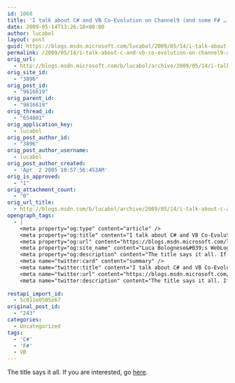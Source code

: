 ```yaml
---
id: 1068
title: 'I talk about C# and VB Co-Evolution on Channel9 (and some F# …)'
date: 2009-05-14T13:26:18+00:00
author: lucabol
layout: post
guid: https://blogs.msdn.microsoft.com/lucabol/2009/05/14/i-talk-about-c-and-vb-co-evolution-on-channel9-and-some-f/
permalink: /2009/05/14/i-talk-about-c-and-vb-co-evolution-on-channel9-and-some-f/
orig_url:
  - http://blogs.msdn.microsoft.com/b/lucabol/archive/2009/05/14/i-talk-about-c-and-vb-co-evolution-on-channel9-and-some-f.aspx
orig_site_id:
  - "3896"
orig_post_id:
  - "9616619"
orig_parent_id:
  - "9616619"
orig_thread_id:
  - "654801"
orig_application_key:
  - lucabol
orig_post_author_id:
  - "3896"
orig_post_author_username:
  - lucabol
orig_post_author_created:
  - 'Apr  2 2005 10:57:56:453AM'
orig_is_approved:
  - "1"
orig_attachment_count:
  - "0"
orig_url_title:
  - http://blogs.msdn.com/b/lucabol/archive/2009/05/14/i-talk-about-c-and-vb-co-evolution-on-channel9-and-some-f.aspx
opengraph_tags:
  - |
    <meta property="og:type" content="article" />
    <meta property="og:title" content="I talk about C# and VB Co-Evolution on Channel9 (and some F# &hellip;)" />
    <meta property="og:url" content="https://blogs.msdn.microsoft.com/lucabol/2009/05/14/i-talk-about-c-and-vb-co-evolution-on-channel9-and-some-f/" />
    <meta property="og:site_name" content="Luca Bolognese&#039;s WebLog" />
    <meta property="og:description" content="The title says it all. If you are interested, go here." />
    <meta name="twitter:card" content="summary" />
    <meta name="twitter:title" content="I talk about C# and VB Co-Evolution on Channel9 (and some F# &hellip;)" />
    <meta name="twitter:url" content="https://blogs.msdn.microsoft.com/lucabol/2009/05/14/i-talk-about-c-and-vb-co-evolution-on-channel9-and-some-f/" />
    <meta name="twitter:description" content="The title says it all. If you are interested, go here." />
    
restapi_import_id:
  - 5c011e0505e67
original_post_id:
  - "243"
categories:
  - Uncategorized
tags:
  - 'C#'
  - 'F#'
  - VB
---
```

The title says it all. If you are interested, go [here](https://channel9.msdn.com/posts/Charles/Luca-Bolognese-C-and-VBNET-Co-Evolution-The-Twain-Shall-Meet/#Page=2).